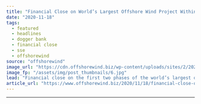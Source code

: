 ```yaml
---
title: "Financial Close on World’s Largest Offshore Wind Project Within Days"
date: "2020-11-18"
tags: 
  - featured
  - headlines
  - dogger bank
  - financial close
  - sse
  - offshorewind
source: "offshorewind"
image_url: "https://cdn.offshorewind.biz/wp-content/uploads/sites/2/2020/11/18102331/Financial-Close-on-Worlds-Largest-Offshore-Wind-Project-Within-Days.jpg"
image_fp: "/assets/img/post_thumbnails/6.jpg"
lead: "Financial close on the first two phases of the world’s largest offshore wind farm"
article_url: "https://www.offshorewind.biz/2020/11/18/financial-close-on-worlds-largest-offshore-wind-project-within-days/"
---
```


---
